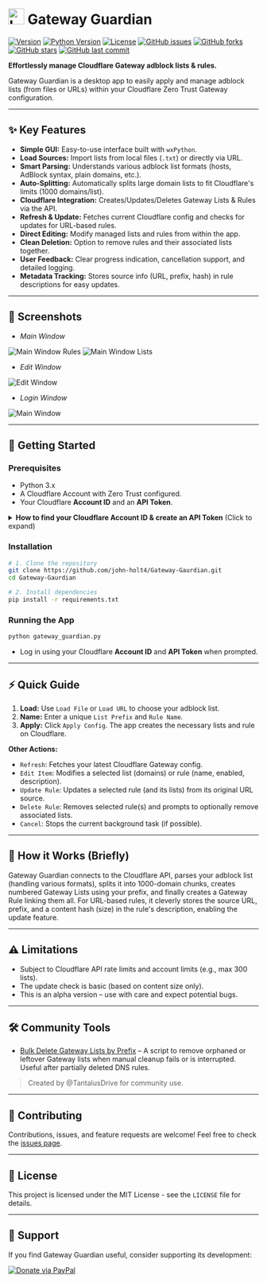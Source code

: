 # <img src="https://raw.githubusercontent.com/john-holt4/Gateway-Gaurdian/refs/heads/main/logo/logo.png" width="32" alt="Logo"> Gateway Guardian

[![Version](https://img.shields.io/badge/version-1.0--alpha1-blue)](https://github.com/john-holt4/Gateway-Gaurdian)
[![Python Version](https://img.shields.io/badge/python-3.x-blue.svg)](https://python.org)
[![License](https://img.shields.io/badge/license-MIT-green)](LICENSE)
[![GitHub issues](https://img.shields.io/github/issues/john-holt4/Gateway-Gaurdian)](https://github.com/john-holt4/Gateway-Gaurdian/issues)
[![GitHub forks](https://img.shields.io/github/forks/john-holt4/Gateway-Gaurdian?style=social)](https://github.com/john-holt4/Gateway-Gaurdian/network)
[![GitHub stars](https://img.shields.io/github/stars/john-holt4/Gateway-Gaurdian?style=social)](https://github.com/john-holt4/Gateway-Gaurdian/stargazers)
[![GitHub last commit](https://img.shields.io/github/last-commit/john-holt4/Gateway-Gaurdian)](https://github.com/john-holt4/Gateway-Gaurdian/commits/main)

**Effortlessly manage Cloudflare Gateway adblock lists & rules.**

Gateway Guardian is a desktop app to easily apply and manage adblock lists (from files or URLs) within your Cloudflare Zero Trust Gateway configuration.

---

## ✨ Key Features

* **Simple GUI:** Easy-to-use interface built with `wxPython`.
* **Load Sources:** Import lists from local files (`.txt`) or directly via URL.
* **Smart Parsing:** Understands various adblock list formats (hosts, AdBlock syntax, plain domains, etc.).
* **Auto-Splitting:** Automatically splits large domain lists to fit Cloudflare's limits (1000 domains/list).
* **Cloudflare Integration:** Creates/Updates/Deletes Gateway Lists & Rules via the API.
* **Refresh & Update:** Fetches current Cloudflare config and checks for updates for URL-based rules.
* **Direct Editing:** Modify managed lists and rules from within the app.
* **Clean Deletion:** Option to remove rules and their associated lists together.
* **User Feedback:** Clear progress indication, cancellation support, and detailed logging.
* **Metadata Tracking:** Stores source info (URL, prefix, hash) in rule descriptions for easy updates.

---

## 📸 Screenshots

* *Main Window*
<img src="https://github.com/john-holt4/Gateway-Gaurdian/blob/main/screenshots/main.png" alt="Main Window Rules">
<img src="https://github.com/john-holt4/Gateway-Gaurdian/blob/main/screenshots/main1.png" alt="Main Window Lists">

* *Edit Window*
<img src="https://github.com/john-holt4/Gateway-Gaurdian/blob/main/screenshots/edit.png" alt="Edit Window">

* *Login Window*
<img src="https://github.com/john-holt4/Gateway-Gaurdian/blob/main/screenshots/login.png" alt="Main Window">

---

## 🚀 Getting Started

### Prerequisites

* Python 3.x
* A Cloudflare Account with Zero Trust configured.
* Your Cloudflare **Account ID** and an **API Token**.

<details>
<summary><strong>How to find your Cloudflare Account ID & create an API Token</strong> (Click to expand)</summary>

**Finding Your Account ID:**

1.  Log in to the [Cloudflare Dashboard](https://dash.cloudflare.com/).
2.  Select any domain or stay on the account home page.
3.  Your **Account ID** is typically on the right sidebar or main Overview page.
4.  It's also in the dashboard URL: `https://dash.cloudflare.com/ACCOUNT_ID/...`
5.  Copy this long hexadecimal string.

**Creating the API Token:**

This application needs permissions to read and edit Gateway Lists and Rules.

1.  In the Cloudflare Dashboard, go to **My Profile** > **API Tokens**.
2.  Click **Create Token**.
3.  **Option 1 (Easier):** Use the **"Edit Cloudflare Zero Trust"** template.
    * Click **Use template**.
    * Verify **Account Resources** is set to your desired account.
    * Click **Continue to summary** -> **Create Token**.
4.  **Option 2 (More Specific):** Use a **Custom Token**.
    * Click **Get started**.
    * Name: `GatewayGuardianAppToken` (or similar).
    * Permissions: Select `Account` | `Zero Trust` | `Edit`.
    * Account Resources: Select your specific account.
    * Click **Continue to summary** -> **Create Token**.
5.  **VERY IMPORTANT:** Cloudflare will show the token **once**. Copy it immediately and store it securely (e.g., password manager). This is the token for the app login.

</details>

### Installation

```bash
# 1. Clone the repository
git clone https://github.com/john-holt4/Gateway-Gaurdian.git
cd Gateway-Gaurdian

# 2. Install dependencies
pip install -r requirements.txt
```

### Running the App

```bash
python gateway_guardian.py
```

* Log in using your Cloudflare **Account ID** and **API Token** when prompted.

---

## ⚡ Quick Guide

1.  **Load:** Use `Load File` or `Load URL` to choose your adblock list.
2.  **Name:** Enter a unique `List Prefix` and `Rule Name`.
3.  **Apply:** Click `Apply Config`. The app creates the necessary lists and rule on Cloudflare.

**Other Actions:**

* `Refresh`: Fetches your latest Cloudflare Gateway config.
* `Edit Item`: Modifies a selected list (domains) or rule (name, enabled, description).
* `Update Rule`: Updates a selected rule (and its lists) from its original URL source.
* `Delete Rule`: Removes selected rule(s) and prompts to optionally remove associated lists.
* `Cancel`: Stops the current background task (if possible).

---

## 🤔 How it Works (Briefly)

Gateway Guardian connects to the Cloudflare API, parses your adblock list (handling various formats), splits it into 1000-domain chunks, creates numbered Gateway Lists using your prefix, and finally creates a Gateway Rule linking them all. For URL-based rules, it cleverly stores the source URL, prefix, and a content hash (size) in the rule's description, enabling the update feature.

---

## ⚠️ Limitations

* Subject to Cloudflare API rate limits and account limits (e.g., max 300 lists).
* The update check is basic (based on content size only).
* This is an alpha version – use with care and expect potential bugs.

---

## 🛠️ Community Tools

* [Bulk Delete Gateway Lists by Prefix](https://github.com/TantalusDrive/Gateway-Gaurdian/blob/main/Scripts/Delete_lists_by_prefix.py) – A script to remove orphaned or leftover Gateway lists when manual cleanup fails or is interrupted. Useful after partially deleted DNS rules.
> Created by @TantalusDrive for community use.

---

## 🤝 Contributing

Contributions, issues, and feature requests are welcome! Feel free to check the [issues page](https://github.com/john-holt4/Gateway-Gaurdian/issues).

---

## 📜 License

This project is licensed under the MIT License - see the `LICENSE` file for details.

---

## 🙏 Support

If you find Gateway Guardian useful, consider supporting its development:

[![Donate via PayPal](https://www.paypalobjects.com/en_US/i/btn/btn_donate_LG.gif)](https://www.paypal.com/donate/?business=243S6YP5USR38&no_recurring=0&item_name=Support+the+development+of+Gateway+Gaurdian&currency_code=USD)
